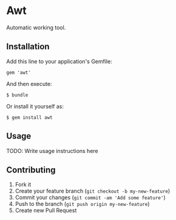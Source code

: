 # Awt

Automatic working tool.

## Installation

Add this line to your application's Gemfile:

    gem 'awt'

And then execute:

    $ bundle

Or install it yourself as:

    $ gem install awt

## Usage

TODO: Write usage instructions here

## Contributing

1. Fork it
2. Create your feature branch (`git checkout -b my-new-feature`)
3. Commit your changes (`git commit -am 'Add some feature'`)
4. Push to the branch (`git push origin my-new-feature`)
5. Create new Pull Request
